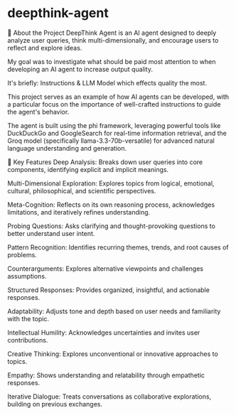 # deepthink-agent

📌 About the Project
DeepThink Agent is an AI agent designed to deeply analyze user queries, think multi-dimensionally, and encourage users to reflect and explore ideas. 

My goal was to investigate what should be paid most attention to when developing an AI agent to increase output quality.

It's briefly: Instructions & LLM Model which effects quality the most.

This project serves as an example of how AI agents can be developed, with a particular focus on the importance of well-crafted instructions to guide the agent's behavior.

The agent is built using the phi framework, leveraging powerful tools like DuckDuckGo and GoogleSearch for real-time information retrieval, and the Groq model (specifically llama-3.3-70b-versatile) for advanced natural language understanding and generation.

🚀 Key Features
Deep Analysis: Breaks down user queries into core components, identifying explicit and implicit meanings.

Multi-Dimensional Exploration: Explores topics from logical, emotional, cultural, philosophical, and scientific perspectives.

Meta-Cognition: Reflects on its own reasoning process, acknowledges limitations, and iteratively refines understanding.

Probing Questions: Asks clarifying and thought-provoking questions to better understand user intent.

Pattern Recognition: Identifies recurring themes, trends, and root causes of problems.

Counterarguments: Explores alternative viewpoints and challenges assumptions.

Structured Responses: Provides organized, insightful, and actionable responses.

Adaptability: Adjusts tone and depth based on user needs and familiarity with the topic.

Intellectual Humility: Acknowledges uncertainties and invites user contributions.

Creative Thinking: Explores unconventional or innovative approaches to topics.

Empathy: Shows understanding and relatability through empathetic responses.

Iterative Dialogue: Treats conversations as collaborative explorations, building on previous exchanges.
